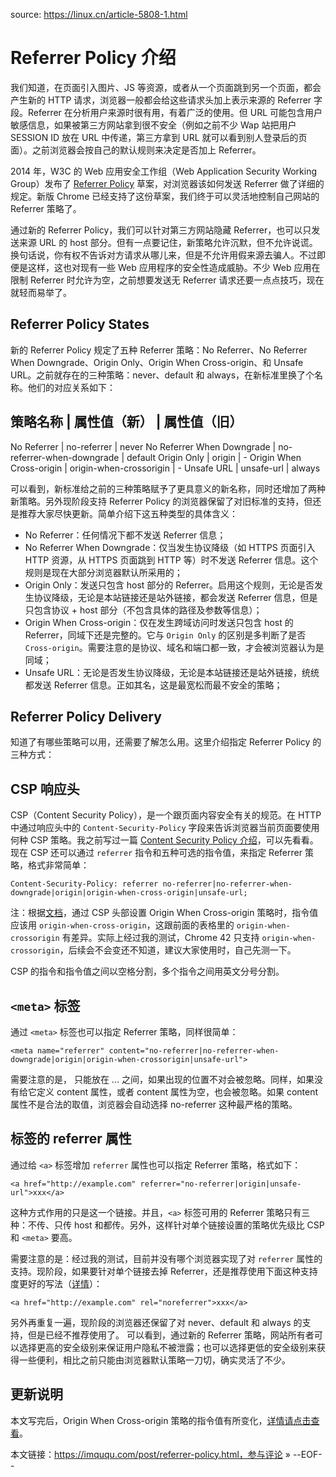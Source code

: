 
source: https://linux.cn/article-5808-1.html

# Referrer Policy 介绍

我们知道，在页面引入图片、JS 等资源，或者从一个页面跳到另一个页面，都会产生新的 HTTP 请求，浏览器一般都会给这些请求头加上表示来源的 Referrer 字段。Referrer 在分析用户来源时很有用，有着广泛的使用。但 URL 可能包含用户敏感信息，如果被第三方网站拿到很不安全（例如之前不少 Wap 站把用户 SESSION ID 放在 URL 中传递，第三方拿到 URL 就可以看到别人登录后的页面）。之前浏览器会按自己的默认规则来决定是否加上 Referrer。

2014 年，W3C 的 Web 应用安全工作组（Web Application Security Working Group）发布了 [Referrer Policy](http://w3c.github.io/webappsec/specs/referrer-policy/) 草案，对浏览器该如何发送 Referrer 做了详细的规定。新版 Chrome 已经支持了这份草案，我们终于可以灵活地控制自己网站的 Referrer 策略了。

通过新的 Referrer Policy，我们可以针对第三方网站隐藏 Referrer，也可以只发送来源 URL 的 host 部分。但有一点要记住，新策略允许沉默，但不允许说谎。换句话说，你有权不告诉对方请求从哪儿来，但是不允许用假来源去骗人。不过即便是这样，这也对现有一些 Web 应用程序的安全性造成威胁。不少 Web 应用在限制 Referrer 时允许为空，之前想要发送无 Referrer 请求还要一点点技巧，现在就轻而易举了。

## Referrer Policy States

新的 Referrer Policy 规定了五种 Referrer 策略：No Referrer、No Referrer When Downgrade、Origin Only、Origin When Cross-origin、和 Unsafe URL。之前就存在的三种策略：never、default 和 always，在新标准里换了个名称。他们的对应关系如下：

策略名称 | 属性值（新） | 属性值（旧）
-------------------------------
No Referrer | no-referrer | never
No Referrer When Downgrade | no-referrer-when-downgrade | default
Origin Only | origin | -
Origin When Cross-origin | origin-when-crossorigin | -
Unsafe URL | unsafe-url | always

可以看到，新标准给之前的三种策略赋予了更具意义的新名称，同时还增加了两种新策略。另外现阶段支持 Referrer Policy 的浏览器保留了对旧标准的支持，但还是推荐大家尽快更新。简单介绍下这五种类型的具体含义：

- No Referrer：任何情况下都不发送 Referrer 信息；
- No Referrer When Downgrade：仅当发生协议降级（如 HTTPS 页面引入 HTTP 资源，从 HTTPS 页面跳到 HTTP 等）时不发送 Referrer 信息。这个规则是现在大部分浏览器默认所采用的；
- Origin Only：发送只包含 host 部分的 Referrer。启用这个规则，无论是否发生协议降级，无论是本站链接还是站外链接，都会发送 Referrer 信息，但是只包含协议 + host 部分（不包含具体的路径及参数等信息）；
- Origin When Cross-origin：仅在发生跨域访问时发送只包含 host 的 Referrer，同域下还是完整的。它与 `Origin Only` 的区别是多判断了是否 `Cross-origin`。需要注意的是协议、域名和端口都一致，才会被浏览器认为是同域；
- Unsafe URL：无论是否发生协议降级，无论是本站链接还是站外链接，统统都发送 Referrer 信息。正如其名，这是最宽松而最不安全的策略；

## Referrer Policy Delivery

知道了有哪些策略可以用，还需要了解怎么用。这里介绍指定 Referrer Policy 的三种方式：

## CSP 响应头

CSP（Content Security Policy），是一个跟页面内容安全有关的规范。在 HTTP 中通过响应头中的 `Content-Security-Policy` 字段来告诉浏览器当前页面要使用何种 CSP 策略。我之前写过一篇 [Content Security Policy 介绍](https://imququ.com/post/content-security-policy-reference.html)，可以先看看。现在 CSP 还可以通过 `referrer` 指令和五种可选的指令值，来指定 Referrer 策略，格式非常简单：

```
Content-Security-Policy: referrer no-referrer|no-referrer-when-downgrade|origin|origin-when-cross-origin|unsafe-url;
```

注：根据[文档](http://w3c.github.io/webappsec/specs/referrer-policy/#directive-referrer)，通过 CSP 头部设置 Origin When Cross-origin 策略时，指令值应该用 `origin-when-cross-origin`，这跟前面的表格里的 `origin-when-crossorigin` 有差异。实际上经过我的测试，Chrome 42 只支持 `origin-when-crossorigin`，后续会不会变还不知道，建议大家使用时，自己先测一下。

CSP 的指令和指令值之间以空格分割，多个指令之间用英文分号分割。

## `<meta>` 标签

通过 `<meta>` 标签也可以指定 Referrer 策略，同样很简单：

```
<meta name="referrer" content="no-referrer|no-referrer-when-downgrade|origin|origin-when-crossorigin|unsafe-url">
```

需要注意的是，<meta> 只能放在 <head>...</head> 之间，如果出现的位置不对会被忽略。同样，如果没有给它定义 content 属性，或者 content 属性为空，也会被忽略。如果 content 属性不是合法的取值，浏览器会自动选择 no-referrer 这种最严格的策略。

## <a> 标签的 referrer 属性

通过给 `<a>` 标签增加 `referrer` 属性也可以指定 Referrer 策略，格式如下：

```<a href="http://example.com" referrer="no-referrer|origin|unsafe-url">xxx</a>```

这种方式作用的只是这一个链接。并且，`<a>` 标签可用的 Referrer 策略只有三种：不传、只传 host 和都传。另外，这样针对单个链接设置的策略优先级比 CSP 和 `<meta>` 要高。

需要注意的是：经过我的测试，目前并没有哪个浏览器实现了对 `referrer` 属性的支持。现阶段，如果要针对单个链接去掉 Referrer，还是推荐使用下面这种支持度更好的写法（[详情](https://html.spec.whatwg.org/multipage/semantics.html#link-type-noreferrer)）：

```<a href="http://example.com" rel="noreferrer">xxx</a>```

另外再重复一遍，现阶段的浏览器还保留了对 never、default 和 always 的支持，但是已经不推荐使用了。
可以看到，通过新的 Referrer 策略，网站所有者可以选择更高的安全级别来保证用户隐私不被泄露；也可以选择更低的安全级别来获得一些便利，相比之前只能由浏览器默认策略一刀切，确实灵活了不少。

## 更新说明

本文写完后，Origin When Cross-origin 策略的指令值有所变化，[详情请点击查看](https://imququ.com/post/referrer-policy-2.html)。

本文链接：https://imququ.com/post/referrer-policy.html，参与评论 »
--EOF--
